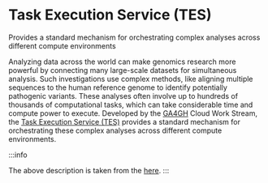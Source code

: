 # Task Execution Service (TES)

Provides a standard mechanism for orchestrating complex analyses across
different compute environments

Analyzing data across the world can make genomics research more powerful by
connecting many large-scale datasets for simultaneous analysis. Such
investigations use complex methods, like aligning multiple sequences to the
human reference genome to identify potentially pathogenic variants. These
analyses often involve up to hundreds of thousands of computational tasks, which
can take considerable time and compute power to execute. Developed by the [GA4GH](https://www.ga4gh.org/)
Cloud Work Stream, the [Task Execution Service (TES)](https://github.com/ga4gh/task-execution-schemas)
provides a standard mechanism for orchestrating these complex analyses across
different compute environments.

:::info

The above description is taken from the [here](https://www.ga4gh.org/product/task-execution-service-tes/).
:::
